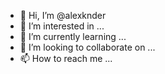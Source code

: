 - 👋 Hi, I’m @alexknder
- 👀 I’m interested in ...
- 🌱 I’m currently learning ...
- 💞️ I’m looking to collaborate on ...
- 📫 How to reach me ...

<!---
alexknder/alexknder is a ✨ special ✨ repository because its `README.md` (this file) appears on your GitHub profile.
You can click the Preview link to take a look at your changes.
--->
